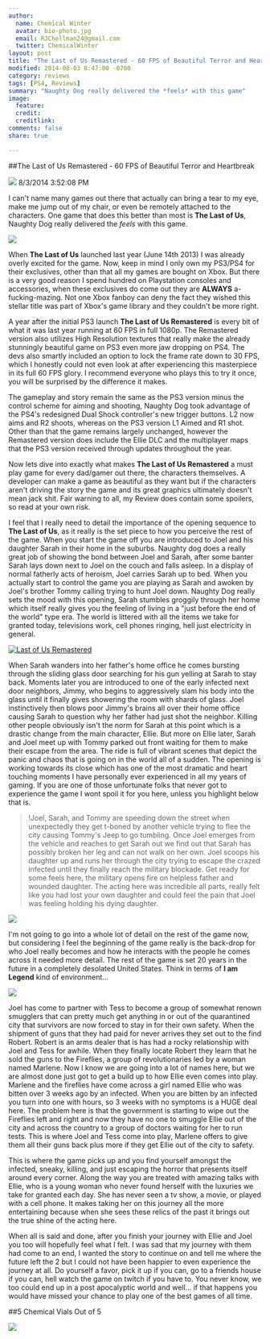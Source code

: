 ```yaml
---
author:
  name: Chemical Winter
  avatar: bio-photo.jpg
  email: RJChellman24@gmail.com
  twitter: ChemicalWinter
layout: post
title: "The Last of Us Remastered - 60 FPS of Beautiful Terror and Heartbreak"
modified: 2014-08-03 8:47:00 -0700
category: reviews
tags: [PS4, Reviews]
summary: "Naughty Dog really delivered the *feels* with this game"
image:
  feature:
  credit:
  creditlink:
comments: false
share: true

---
```


##The Last of Us Remastered - 60 FPS of Beautiful Terror and  Heartbreak

![](http://ireofpurgatory.com/wp-content/uploads/2014/01/The-Last-of-Us.jpg)
8/3/2014 3:52:08 PM<br>


I can't name many games out there that actually can bring a tear to my eye, make me jump out of my chair, or even be remotely attached to the characters.  One game that does this better than most is **The Last of Us**, Naughty Dog really delivered the *feels* with this game.



![](https://31.media.tumblr.com/7e3e420e65bf6d98e7b1584cb4db169c/tumblr_n13zn2AiuP1rr1goso2_250.gif)



When **The Last of Us** launched last year (June 14th 2013) I was already overly excited for the game. Now, keep in mind I only own my PS3/PS4 for their exclusives, other than that all my games are bought on Xbox.  But there is a very good reason I spend hundred on Playstation consoles and accessories, when these exclusives do come out they are **ALWAYS** a-fucking-mazing.  Not one Xbox fanboy can deny the fact they wished this stellar title was part of Xbox's game library and they couldn't be more right.

A year after the initial PS3 launch **The Last of Us Remastered** is every bit of what it was last year running at 60 FPS in full 1080p.  The Remastered version also utilizes High Resolution textures that really make the already stunningly beautiful game on PS3 even more jaw dropping on PS4.  The devs also smartly included an option to lock the frame rate down to 30 FPS, which I honestly could not even look at after experiencing this masterpiece in its full 60 FPS glory.  I recommend everyone who plays this to try it once, you will be surprised by the difference it makes.

The gameplay and story remain the same as the PS3 version minus the control scheme for aiming and shooting, Naughty Dog took advantage of the PS4's redesigned Dual Shock controller's new trigger buttons.  L2 now aims and R2 shoots, whereas on the PS3 version L1 Aimed and R1 shot.  Other than that the game remains largely unchanged, however the Remastered version does include the Ellie DLC and the multiplayer maps that the PS3 version received through updates throughout the year.

Now lets dive into exactly what makes **The Last of Us Remastered** a must play game for every dad/gamer out there, the characters themselves.  A developer can make a game as beautiful as they want but if the characters aren't driving the story the game and its great graphics ultimately doesn't mean jack shit. Fair warning to all, my Review does contain some spoilers, so read at your own risk. <br>

I feel that I really need to detail the importance of the opening sequence to **The Last of Us**, as it really is the set piece to how you perceive the rest of the game. When you start the game off you are introduced to Joel and his daughter Sarah in their home in the suburbs.  Naughty dog does a really great job of showing the bond between Joel and Sarah, after some banter Sarah lays down next to Joel on the couch and falls asleep. In a display of normal fatherly acts of heroism, Joel carries Sarah up to bed. When you actually start to control the game you are playing as Sarah and awoken by Joel's brother Tommy calling trying to hunt Joel down.  Naughty Dog really sets the mood with this opening, Sarah stumbles groggily through her home which itself really gives you the feeling of living in a "just before the end of the world" type era.  The world is littered with all the items we take for granted today, televisions work, cell phones ringing, hell just electricity in general. 



[![Last of Us Remastered ](https://i.ytimg.com/vi/vstfh651hqQ/3.jpg?time=1407117885909)](https://www.youtube.com/watch?v=vstfh651hqQ)


When Sarah wanders into her father's home office he comes bursting through the sliding glass door searching for his gun yelling at Sarah to stay back.  Moments later you are introduced to one of the early infected next door neighbors, Jimmy, who begins to aggressively slam his body into the glass until it finally gives showering the room with shards of glass.  Joel instinctively then blows poor Jimmy's brains all over their home office causing Sarah to question why her father had just shot the neighbor. Killing other people obviously isn't the norm for Sarah at this point which is a drastic change from the main character, Ellie.  But more on Ellie later, Sarah and Joel meet up with Tommy parked out front waiting for them to make their escape from the area.  The ride is full of vibrant scenes that depict the panic and chaos that is going on in the world all of a sudden.  The opening is working towards its close which has one of the most dramatic and heart touching moments I have personally ever experienced in all my years of gaming.  If you are one of those unfortunate folks that never got to experience the game I wont spoil it for you here, unless you highlight below that is.





>!Joel, Sarah, and Tommy are speeding down the street when unexpectedly they get t-boned by another vehicle trying to flee the city causing Tommy's Jeep to go tumbling. Once Joel emerges from the vehicle and reaches to get Sarah out we find out that Sarah has possibly broken her leg and can not walk on her own.  Joel scoops his daughter up and runs her through the city trying to escape the crazed infected until they finally reach the military blockade.  Get ready for some feels here,  the military opens fire on helpless father and wounded daughter.  The acting here was incredible all parts, really felt like you had lost your own daughter and could feel the pain that Joel was feeling holding his dying daughter.
 

![](http://mashable.com/wp-content/uploads/2013/07/Anchorman1.gif)


I'm not going to go into a whole lot of detail on the rest of the game now, but considering I feel the beginning of the game really is the back-drop for who Joel really becomes and how he interacts with the people he comes across it needed more detail.  The rest of the game is set 20 years in the future in a completely desolated United States.  Think in terms of **I am Legend** kind of environment...

![](http://31.media.tumblr.com/324b3b068ad54f4b1b671f92ff3dd089/tumblr_mq18g3Nle51szzznmo8_400.gif)


Joel has come to partner with Tess to become a group of somewhat renown smugglers that can pretty much get anything in or out of the quarantined city that survivors are now forced to stay in for their own safety.  When the shipment of guns that they had paid for never arrives they set out to the find Robert.  Robert is an arms dealer that is has had a rocky relationship with Joel and Tess for awhile.  When they finally locate Robert they learn that he sold the guns to the Fireflies, a group of revolutionaries led by a woman named Marlene. Now I know we are going into a lot of names here, but we are almost done just got to get a build up to how Ellie even comes into play.  Marlene and the fireflies have come across a girl named Ellie who was bitten over 3 weeks ago by an infected.  When you are bitten by an infected you turn into one with hours, so 3 weeks with no symptoms is a HUGE deal here.  The problem here is that the government is starting to wipe out the Fireflies left and right and now they have no one to smuggle Ellie out of the city and across the country to a group of doctors waiting for her to run tests.  This is where Joel and Tess come into play, Marlene offers to give them all their guns back plus more if they get Ellie out of the city to safety. 

This is where the game picks up and you find yourself amongst the infected, sneaky, killing, and just escaping the horror that presents itself around every corner.  Along the way you are treated with amazing talks with Ellie, who is a young woman who never found herself with the luxuries we take for granted each day.  She has never seen a tv show, a movie, or played with a cell phone.  It makes taking her on this journey all the more entertaining because when she sees these relics of the past it brings out the true shine of the acting here.

When all is said and done, after you finish your journey with Ellie and Joel you too will hopefully feel what I felt.  I was sad that my journey with them had come to an end, I wanted the story to continue on and tell me where the future left the 2 but I could not have been happier to even experience the journey at all.  Do yourself a favor, pick it up if you can, go to a friends house if you can, hell watch the game on twitch if you have to.  You never know, we too could end up in a post apocalyptic world and well... if that happens you would have missed your chance to play one of the best games of all time.

##5 Chemical Vials Out of 5 



![](http://www.quickmeme.com/img/f1/f124ce8f239638b87b76b7a71c839e930d1ade13207411e592d15bc4e41dd6b2.jpg)
